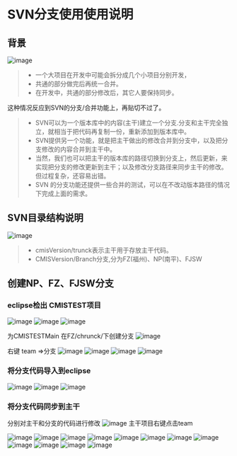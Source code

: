 # SVN分支使用使用说明

## 背景

![image](https://github.com/csy512889371/learnDoc/blob/master/image/svn/svn1.png)

>* 一个大项目在开发中可能会拆分成几个小项目分别开发，
>* 共通的部分做完后再统一合并。
>* 在开发中，共通的部分修改后，其它人要保持同步。

这种情况反应到SVN的分支/合并功能上，再贴切不过了。

>* SVN可以为一个版本库中的内容(主干)建立一个分支.分支和主干完全独立，就相当于把代码再复制一份，重新添加到版本库中。
>* SVN提供另一个功能，就是把主干做出的修改合并到分支中，以及把分支修改的内容合并到主干中。
>* 当然，我们也可以把主干的版本库的路径切换到分支上，然后更新，来实现把分支的修改更新到主干；以及修改分支路径来同步主干的修改。但过程复杂，还容易出错。
>* SVN 的分支功能还提供一些合并的测试，可以在不改动版本路径的情况下完成上面的需求。

## SVN目录结构说明

![image](https://github.com/csy512889371/learnDoc/blob/master/image/svn/svn2.png)
>* cmisVersion/trunck表示主干用于存放主干代码。 
>* CMISVersion/Branch分支,分为FZ(福州)、NP(南平)、FJSW

## 创建NP、FZ、FJSW分支

### eclipse检出 CMISTEST项目
![image](https://github.com/csy512889371/learnDoc/blob/master/image/svn/svn3.png)
![image](https://github.com/csy512889371/learnDoc/blob/master/image/svn/svn4.png)
![image](https://github.com/csy512889371/learnDoc/blob/master/image/svn/svn5.png)

为CMISTESTMain 在FZ/chrunck/下创建分支
![image](https://github.com/csy512889371/learnDoc/blob/master/image/svn/svn6.png)

右键 team =>分支
![image](https://github.com/csy512889371/learnDoc/blob/master/image/svn/svn7.png)
![image](https://github.com/csy512889371/learnDoc/blob/master/image/svn/svn8.png)
![image](https://github.com/csy512889371/learnDoc/blob/master/image/svn/svn8.png)
![image](https://github.com/csy512889371/learnDoc/blob/master/image/svn/svn9.png)
### 将分支代码导入到eclipse
![image](https://github.com/csy512889371/learnDoc/blob/master/image/svn/svn10.png)
![image](https://github.com/csy512889371/learnDoc/blob/master/image/svn/svn11.png)
![image](https://github.com/csy512889371/learnDoc/blob/master/image/svn/svn12.png)

### 将分支代码同步到主干
分别对主干和分支的代码进行修改
![image](https://github.com/csy512889371/learnDoc/blob/master/image/svn/image022.png) 
主干项目右键点击team

![image](https://github.com/csy512889371/learnDoc/blob/master/image/svn/image024.png) 
![image](https://github.com/csy512889371/learnDoc/blob/master/image/svn/image026.png) 
![image](https://github.com/csy512889371/learnDoc/blob/master/image/svn/image028.png) 
![image](https://github.com/csy512889371/learnDoc/blob/master/image/svn/image030.png) 
![image](https://github.com/csy512889371/learnDoc/blob/master/image/svn/image032.png) 
![image](https://github.com/csy512889371/learnDoc/blob/master/image/svn/image034.png) 
![image](https://github.com/csy512889371/learnDoc/blob/master/image/svn/image036.png) 
![image](https://github.com/csy512889371/learnDoc/blob/master/image/svn/image038.png) 
![image](https://github.com/csy512889371/learnDoc/blob/master/image/svn/image040.png) 
![image](https://github.com/csy512889371/learnDoc/blob/master/image/svn/image050.png) 
![image](https://github.com/csy512889371/learnDoc/blob/master/image/svn/image052.png) 
![image](https://github.com/csy512889371/learnDoc/blob/master/image/svn/image054.png) 
